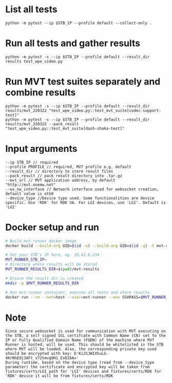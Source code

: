 # List all tests
    python -m pytest --ip $STB_IP --profile default --collect-only .
# Run all tests and gather results
    python -m pytest -s --ip $STB_IP --profile default --result_dir results test_wpe_video.py
# Run MVT test suites separately and combine results
    python -m pytest -s --ip $STB_IP --profile default --result_dir results/mvt_220322 "test_wpe_video.py::test_mvt_suite[codec-support-test]"
    python -m pytest -s --ip $STB_IP --profile default --result_dir results/mvt_220322 --pack_result "test_wpe_video.py::test_mvt_suite[dash-shaka-test]"
# Input arguments
    --ip STB_IP // required
    --profile PROFILE // required, MVT profile e.g. default
    --result_dir // directory to store result files
    --pack_result // pack result directory into .tar.gz
    --mvt_url // MVT application address, by default "http://mvt.onemw.net"
    --ws_nw_interface // Network interface used for websocket creation, default value is eth0
    --device_type //Device type used. Some functionalities are device specific. Use 'RDK' for RDK VA. For LGI devices, use 'LGI'. Default is 'LGI'

# Docker setup and run

```bash
# Build mvt-runner docker image
docker build --build-arg UID=$(id -u) --build-arg GID=$(id -g) -t mvt-runner .

# Set your STB's IP here, eg. 10.42.0.234
MVT_RUNNER_STB_IP=
# Directory where results will be stored
MVT_RUNNER_RESULTS_DIR=$(pwd)/mvt-results

# Ensure the result dir is created
mkdir -p $MVT_RUNNER_RESULTS_DIR

# Run mvt-runner container, execute all tests and store results
docker run --rm --net=host --user=mvt-runner --env SSHPASS=$MVT_RUNNER_SSH_PASS --env STB_PASSWORD=$MVT_RUNNER_SSH_PASS -v $MVT_RUNNER_RESULTS_DIR:/mvt-results mvt-runner -s --ip $MVT_RUNNER_STB_IP --profile default --result_dir /mvt-results
```
# Note
    Since secure websocket is used for communication with MVT executing on the STB, a self signed SSL certifcate with Common Name (CN) set to the IP or Fully Qualified Domain Name (FQDN) of the machine where MVT Runner is hosted, will be used. This should be whitelisted in the STB where MVT will be loaded. Also, the corresponding private key used should be encrypted with key: b'Ki2SJWIXhuLG-4KrNhEdj3AFt_v72tmvgOH1_ExD16A='
    During runtime, based on the device type (read from --device_type parameter) the certificate and encrypted key will be taken from fixtures/certs/LGI path for 'LGI' devices and fixtures/certs/RDK for 'RDK' device it will be from fixtures/certs/RDK
